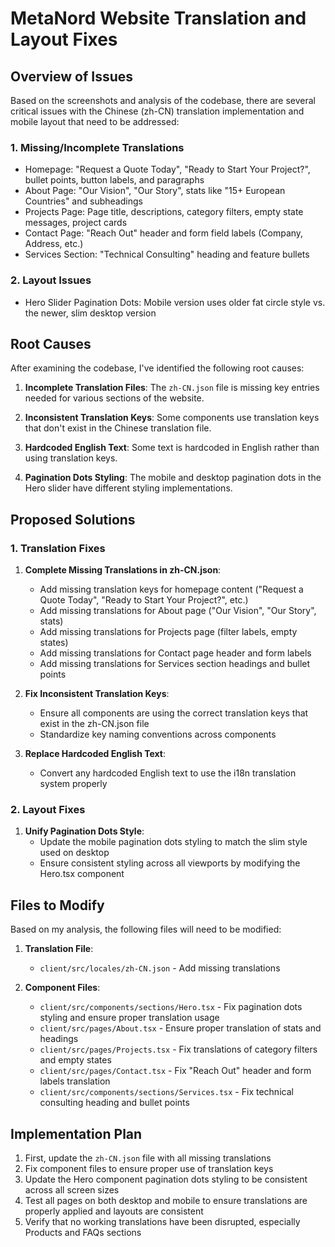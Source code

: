 # MetaNord Website Translation and Layout Fixes

## Overview of Issues

Based on the screenshots and analysis of the codebase, there are several critical issues with the Chinese (zh-CN) translation implementation and mobile layout that need to be addressed:

### 1. Missing/Incomplete Translations
- Homepage: "Request a Quote Today", "Ready to Start Your Project?", bullet points, button labels, and paragraphs
- About Page: "Our Vision", "Our Story", stats like "15+ European Countries" and subheadings 
- Projects Page: Page title, descriptions, category filters, empty state messages, project cards
- Contact Page: "Reach Out" header and form field labels (Company, Address, etc.)
- Services Section: "Technical Consulting" heading and feature bullets

### 2. Layout Issues
- Hero Slider Pagination Dots: Mobile version uses older fat circle style vs. the newer, slim desktop version

## Root Causes

After examining the codebase, I've identified the following root causes:

1. **Incomplete Translation Files**: The `zh-CN.json` file is missing key entries needed for various sections of the website.

2. **Inconsistent Translation Keys**: Some components use translation keys that don't exist in the Chinese translation file.

3. **Hardcoded English Text**: Some text is hardcoded in English rather than using translation keys.

4. **Pagination Dots Styling**: The mobile and desktop pagination dots in the Hero slider have different styling implementations.

## Proposed Solutions

### 1. Translation Fixes

1. **Complete Missing Translations in zh-CN.json**:
   - Add missing translation keys for homepage content ("Request a Quote Today", "Ready to Start Your Project?", etc.)
   - Add missing translations for About page ("Our Vision", "Our Story", stats)
   - Add missing translations for Projects page (filter labels, empty states)
   - Add missing translations for Contact page header and form labels
   - Add missing translations for Services section headings and bullet points

2. **Fix Inconsistent Translation Keys**:
   - Ensure all components are using the correct translation keys that exist in the zh-CN.json file
   - Standardize key naming conventions across components

3. **Replace Hardcoded English Text**:
   - Convert any hardcoded English text to use the i18n translation system properly

### 2. Layout Fixes

1. **Unify Pagination Dots Style**:
   - Update the mobile pagination dots styling to match the slim style used on desktop
   - Ensure consistent styling across all viewports by modifying the Hero.tsx component

## Files to Modify

Based on my analysis, the following files will need to be modified:

1. **Translation File**:
   - `client/src/locales/zh-CN.json` - Add missing translations

2. **Component Files**:
   - `client/src/components/sections/Hero.tsx` - Fix pagination dots styling and ensure proper translation usage
   - `client/src/pages/About.tsx` - Ensure proper translation of stats and headings
   - `client/src/pages/Projects.tsx` - Fix translations of category filters and empty states
   - `client/src/pages/Contact.tsx` - Fix "Reach Out" header and form labels translation
   - `client/src/components/sections/Services.tsx` - Fix technical consulting heading and bullet points

## Implementation Plan

1. First, update the `zh-CN.json` file with all missing translations
2. Fix component files to ensure proper use of translation keys
3. Update the Hero component pagination dots styling to be consistent across all screen sizes
4. Test all pages on both desktop and mobile to ensure translations are properly applied and layouts are consistent
5. Verify that no working translations have been disrupted, especially Products and FAQs sections